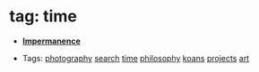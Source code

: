 
# tag: time

 * **[Impermanence](../content/projects/photography/impermanence.md)**

  * Tags:  <a class="tag" href="#!tags/photography.md">photography</a>  <a class="tag" href="#!tags/search.md">search</a>  <a class="tag" href="#!tags/time.md">time</a>  <a class="tag" href="#!tags/philosophy.md">philosophy</a>  <a class="tag" href="#!tags/koans.md">koans</a>  <a class="tag" href="#!tags/projects.md">projects</a>  <a class="tag" href="#!tags/art.md">art</a>